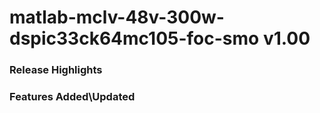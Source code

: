 # matlab-mclv-48v-300w-dspic33ck64mc105-foc-smo v1.00
### Release Highlights



### Features Added\Updated



